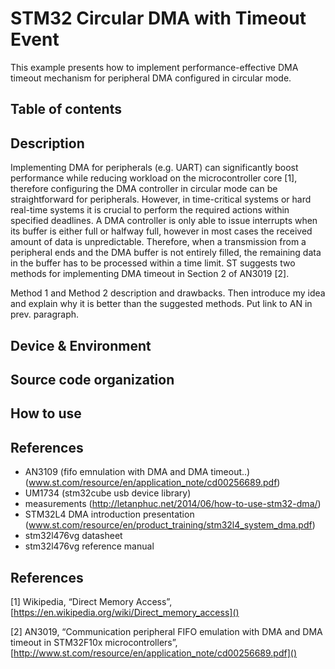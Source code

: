 # STM32 Circular DMA with Timeout Event
This example presents how to implement performance-effective DMA timeout mechanism for peripheral DMA configured in circular mode.

## Table of contents

## Description
Implementing DMA for peripherals (e.g. UART) can significantly boost performance while reducing workload on the microcontroller core [1], therefore configuring the DMA controller in circular mode can be straightforward for peripherals. However, in time-critical systems or hard real-time systems it is crucial to perform the required actions within specified deadlines. A DMA controller is only able to issue interrupts when its buffer is either full or halfway full, however in most cases the received amount of data is unpredictable. Therefore, when a transmission from a peripheral ends and the DMA buffer is not entirely filled, the remaining data in the buffer has to be processed within a time limit. ST suggests two methods for implementing DMA timeout in Section 2 of AN3019 [2].

Method 1 and Method 2 description and drawbacks. Then introduce my idea and explain why it is better than the suggested methods. Put link to AN in prev. paragraph.


## Device & Environment

## Source code organization

## How to use

## References

- AN3109 (fifo emnulation with DMA and DMA timeout..) (www.st.com/resource/en/application_note/cd00256689.pdf)
- UM1734 (stm32cube usb device library)
- measurements (http://letanphuc.net/2014/06/how-to-use-stm32-dma/)
- STM32L4 DMA introduction presentation (www.st.com/resource/en/product_training/stm32l4_system_dma.pdf)
- stm32l476vg datasheet
- stm32l476vg reference manual

## References
[1] Wikipedia, “Direct Memory Access”, [https://en.wikipedia.org/wiki/Direct_memory_access]()

[2] AN3019, “Communication peripheral FIFO emulation with DMA and DMA timeout in STM32F10x microcontrollers”, [http://www.st.com/resource/en/application_note/cd00256689.pdf]()

